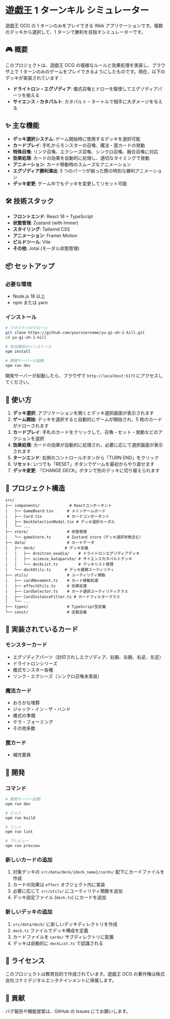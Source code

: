 # 遊戯王 1 ターンキル シミュレーター

遊戯王 OCG の 1 ターンのみをプレイできる Web アプリケーションです。複数のデッキから選択して、1 ターンで勝利を目指すシミュレーターです。

## 🎮 概要

このプロジェクトは、遊戯王 OCG の複雑なルールと効果処理を実装し、ブラウザ上で 1 ターンのみのゲームをプレイできるようにしたものです。現在、以下のデッキが実装されています：

- **ドライトロン・エグゾディア**: 儀式召喚とドローを駆使してエグゾディアパーツを揃える
- **サイエンス・カタパルト**: カタパルト・タートルで相手に大ダメージを与える

## ✨ 主な機能

-   **デッキ選択システム**: ゲーム開始時に使用するデッキを選択可能
-   **カードプレイ**: 手札からモンスターの召喚、魔法・罠カードの発動
-   **特殊召喚**: リンク召喚、エクシーズ召喚、シンクロ召喚、融合召喚に対応
-   **効果処理**: カードの効果を自動的に処理し、適切なタイミングで発動
-   **アニメーション**: カード移動時のスムーズなアニメーション
-   **エグゾディア勝利演出**: 5 つのパーツが揃った際の特別な勝利アニメーション
-   **デッキ変更**: ゲーム中でもデッキを変更してリセット可能

## 🛠️ 技術スタック

-   **フロントエンド**: React 18 + TypeScript
-   **状態管理**: Zustand (with Immer)
-   **スタイリング**: Tailwind CSS
-   **アニメーション**: Framer Motion
-   **ビルドツール**: Vite
-   **その他**: Jotai (モーダル状態管理)

## 📦 セットアップ

### 必要な環境

-   Node.js 18 以上
-   npm または yarn

### インストール

```bash
# リポジトリのクローン
git clone https://github.com/yourusername/yu-gi-oh-1-kill.git
cd yu-gi-oh-1-kill

# 依存関係のインストール
npm install

# 開発サーバーの起動
npm run dev
```

開発サーバーが起動したら、ブラウザで `http://localhost:5173` にアクセスしてください。

## 🎯 使い方

1. **デッキ選択**: アプリケーションを開くとデッキ選択画面が表示されます
2. **ゲーム開始**: デッキを選択すると自動的にゲームが開始され、5 枚のカードがドローされます
3. **カードプレイ**: 手札のカードをクリックして、召喚・セット・発動などのアクションを選択
4. **効果処理**: カードの効果が自動的に処理され、必要に応じて選択画面が表示されます
5. **ターンエンド**: 右側のコントロールボタンから「TURN END」をクリック
6. **リセット**: いつでも「RESET」ボタンでゲームを最初からやり直せます
7. **デッキ変更**: 「CHANGE DECK」ボタンで別のデッキに切り替えられます

## 📁 プロジェクト構造

```
src/
├── components/             # Reactコンポーネント
│   ├── GameBoard.tsx      # メインゲームボード
│   ├── Card.tsx           # カードコンポーネント
│   ├── DeckSelectionModal.tsx # デッキ選択モーダル
│   └── ...
├── store/                 # 状態管理
│   └── gameStore.ts       # Zustand store（デッキ選択状態含む）
├── data/                  # カードデータ
│   ├── deck/             # デッキ定義
│   │   ├── dreitron_exodia/    # ドライトロンエグゾディアデッキ
│   │   ├── science_kataparuto/ # サイエンスカタパルトデッキ
│   │   └── deckList.ts         # デッキリスト管理
│   └── deckUtils.ts      # デッキ展開ユーティリティ
├── utils/                 # ユーティリティ関数
│   ├── cardMovement.ts    # カード移動処理
│   ├── effectUtils.ts     # 効果処理
│   ├── CardSelector.ts    # カード選択ユーティリティクラス
│   ├── CardInstanceFilter.ts # カードフィルタークラス
│   └── ...
├── types/                 # TypeScript型定義
└── const/                 # 定数定義
```

## 🎴 実装されているカード

### モンスターカード

-   エグゾディアパーツ（封印されしエクゾディア、右腕、左腕、右足、左足）
-   ドライトロンシリーズ
-   儀式モンスター各種
-   リンク・エクシーズ（シンクロ召喚未実装）

### 魔法カード

-   おろかな埋葬
-   ジャック・イン・ザ・ハンド
-   儀式の準備
-   テラ・フォーミング
-   その他多数

### 罠カード

-   補充要員

## 🔧 開発

### コマンド

```bash
# 開発サーバー起動
npm run dev

# ビルド
npm run build

# リント
npm run lint

# プレビュー
npm run preview
```

### 新しいカードの追加

1. 対象デッキの `src/data/deck/{deck_name}/cards/` 配下にカードファイルを作成
2. カードの効果は `effect` オブジェクト内に実装
3. 必要に応じて `src/utils/` にユーティリティ関数を追加
4. デッキ設定ファイル (`deck.ts`) にカードを追加

### 新しいデッキの追加

1. `src/data/deck/` に新しいデッキディレクトリを作成
2. `deck.ts` ファイルでデッキ構成を定義
3. カードファイルを `cards/` サブディレクトリに配置
4. デッキは自動的に `deckList.ts` で認識される

## 📝 ライセンス

このプロジェクトは教育目的で作成されています。遊戯王 OCG の著作権は株式会社コナミデジタルエンタテインメントに帰属します。

## 🤝 貢献

バグ報告や機能提案は、GitHub の Issues にてお願いします。
